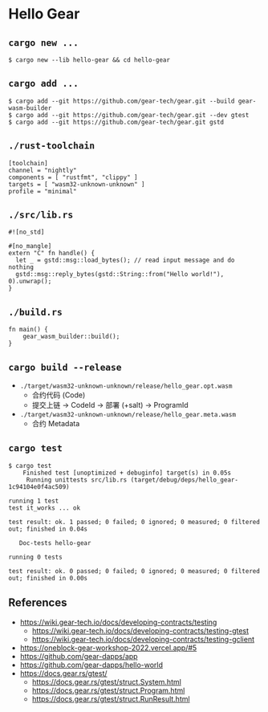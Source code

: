 # Hello Gear

## `cargo new ...`

```
$ cargo new --lib hello-gear && cd hello-gear
```

## `cargo add ...`

```
$ cargo add --git https://github.com/gear-tech/gear.git --build gear-wasm-builder
$ cargo add --git https://github.com/gear-tech/gear.git --dev gtest
$ cargo add --git https://github.com/gear-tech/gear.git gstd
```

## `./rust-toolchain`

```
[toolchain]
channel = "nightly"
components = [ "rustfmt", "clippy" ]
targets = [ "wasm32-unknown-unknown" ]
profile = "minimal"
```

## `./src/lib.rs`

```
#![no_std]

#[no_mangle]
extern "C" fn handle() {
  let _ = gstd::msg::load_bytes(); // read input message and do nothing 
  gstd::msg::reply_bytes(gstd::String::from("Hello world!"), 0).unwrap();
}
```

## `./build.rs`

```
fn main() {
    gear_wasm_builder::build();
}
```

## `cargo build --release`

- `./target/wasm32-unknown-unknown/release/hello_gear.opt.wasm`
  - 合约代码 (Code)
  - 提交上链 -> CodeId -> 部署 (+salt) -> ProgramId
- `./target/wasm32-unknown-unknown/release/hello_gear.meta.wasm`
  - 合约 Metadata

## `cargo test`

```
$ cargo test
    Finished test [unoptimized + debuginfo] target(s) in 0.05s
     Running unittests src/lib.rs (target/debug/deps/hello_gear-1c94104e0f4ac509)

running 1 test
test it_works ... ok

test result: ok. 1 passed; 0 failed; 0 ignored; 0 measured; 0 filtered out; finished in 0.04s

   Doc-tests hello-gear

running 0 tests

test result: ok. 0 passed; 0 failed; 0 ignored; 0 measured; 0 filtered out; finished in 0.00s
```

## References

- https://wiki.gear-tech.io/docs/developing-contracts/testing
  - https://wiki.gear-tech.io/docs/developing-contracts/testing-gtest
  - https://wiki.gear-tech.io/docs/developing-contracts/testing-gclient
- https://oneblock-gear-workshop-2022.vercel.app/#5
- https://github.com/gear-dapps/app
- https://github.com/gear-dapps/hello-world
- https://docs.gear.rs/gtest/
  - https://docs.gear.rs/gtest/struct.System.html
  - https://docs.gear.rs/gtest/struct.Program.html
  - https://docs.gear.rs/gtest/struct.RunResult.html
